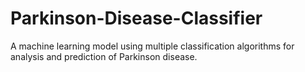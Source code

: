 # Parkinson-Disease-Classifier
A machine learning model using multiple classification algorithms for analysis and prediction of Parkinson disease.
